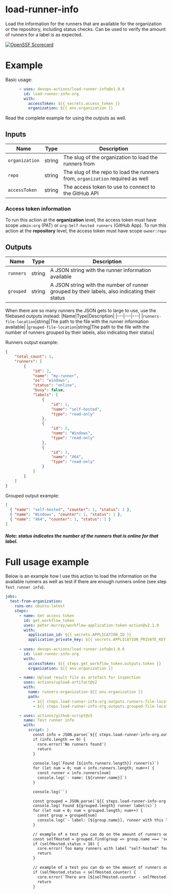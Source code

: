 # load-runner-info
Load the information for the runners that are available for the organization or the repository, including status checks.
Can be used to verify the amount of runners for a label is as expected.

[![OpenSSF Scorecard](https://api.securityscorecards.dev/projects/github.com/devops-actions/load-runner-info/badge)](https://api.securityscorecards.dev/projects/github.com/devops-actions/load-runner-info)

# Example
Basic usage:
``` yaml
      - uses: devops-actions/load-runner-info@v1.0.6
        id: load-runner-info-org
        with: 
          accessToken: ${{ secrets.access_token }}
          organization: ${{ env.organization }}
```
Read the complete example for using the outputs as well.

## Inputs

|Name|Type|Description|
|---|---|---|
|`organization`|string|The slug of the organization to load the runners from|
|`repo`|string|The slug of the repo to load the runners from, `organization` required as well|
|`accessToken`|string|The access token to use to connect to the GitHub API|

### Access token information
To run this action at the **organization** level, the access token must have scope `admin:org` (PAT) or `org:Self-hosted runners` (GitHub App).
To run this action at the **repository** level, the access token must have scope `owner:repo`

## Outputs

|Name|Type|Description|
|---|---|---|
|`runners`|string|A JSON string with the runner information available|
|`grouped`|string|A JSON string with the number of runner grouped by their labels, also indicating their status|

When there are so many runners the JSON gets to large to use, use the filebased outputs instead:
|Name|Type|Description|
|---|---|---|
|`runners-file-location`|string|The path to the file with the runner information available|
|`grouped-file-location`|string|The path to the file with the number of runners grouped by their labels, also indicating their status|

Runners output example:
``` json
{
    "total_count": 1,
    "runners": [
        {
            "id": 2,
            "name": "my-runner",
            "os": "windows",
            "status": "online",
            "busy": false,
            "labels": [
                {
                    "id": 1,
                    "name": "self-hosted",
                    "type": "read-only"
                },
                {
                    "id": 2,
                    "name": "Windows",
                    "type": "read-only"
                },
                {
                    "id": 3,
                    "name": "X64",
                    "type": "read-only"
                }
            ]
        }
    ]
}
```

Grouped output example:
``` json
[
  { "name": "self-hosted", "counter": 1, "status": 1 },
  { "name": "Windows", "counter": 1, "status": 1 },
  { "name": "X64", "counter": 1, "status": 1 }
]
```
##### Note: status indicates the number of the runners that is online for that label.   



# Full usage example
Below is an example how I use this action to load the information on the available runners as well as test if there are enough runners online (see step `Test runner info`).
``` yaml
jobs:
  test-from-organization:
    runs-on: ubuntu-latest
    steps:
      - name: Get access token
        id: get_workflow_token
        uses: peter-murray/workflow-application-token-action@v2.1.0
        with:
          application_id: ${{ secrets.APPLICATION_ID }}
          application_private_key: ${{ secrets.APPLICATION_PRIVATE_KEY }}
          
      - uses: devops-actions/load-runner-info@v1.0.6
        id: load-runner-info-org
        with: 
          accessToken: ${{ steps.get_workflow_token.outputs.token }}
          organization: ${{ env.organization }}

      - name: Upload result file as artefact for inspection
        uses: actions/upload-artifact@v2
        with: 
          name: runners-organization-${{ env.organization }}
          path: 
            - ${{ steps.load-runner-info-org.outputs.runners-file-location }}
            - ${{ steps.load-runner-info-org.outputs.grouped-file-location }}

      - uses: actions/github-script@v5
        name: Test runner info
        with: 
          script: |
            const info = JSON.parse(`${{ steps.load-runner-info-org.outputs.runners-file-location }}`)
            if (info.length == 0) {
              core.error('No runners found')            
              return
            }
            
            console.log(`Found [${info.runners.length}] runner(s)`)
            for (let num = 0; num < info.runners.length; num++) {
              const runner = info.runners[num]
              console.log(`- name: [${runner.name}]`)
            }

            console.log(``)

            const grouped = JSON.parse(`${{ steps.load-runner-info-org.outputs.grouped-file-location }}`)
            console.log(`Found ${grouped.length} runner label(s)`)
            for (let num = 0; num < grouped.length; num++) {
              const group = grouped[num]
              console.log(`- label: [${group.name}], runner with this label: [${group.counter}] with [${group.status}] online runners`)
            }

            // example of a test you can do on the amount of runners online with this label
            const selfHosted = grouped.find(group => group.name === 'self-hosted')
            if (selfHosted.status > 10) {
              core.error(`Too many runners with label "self-hosted" found`)
              return
            }

            // example of a test you can do on the amount of runners online with this label
            if (selfHosted.status < selfHosted.counter) {
              core.error(`There are [${selfHosted.counter - selfHosted.status}] runners offline`)
              return
            }
```
